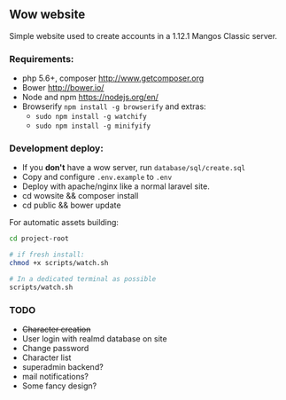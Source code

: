 ## Wow website

Simple website used to create accounts in a 1.12.1 Mangos Classic server.

### Requirements:

- php 5.6+, composer http://www.getcomposer.org
- Bower http://bower.io/
- Node and npm https://nodejs.org/en/
- Browserify ```npm install -g browserify``` and extras:
	- ```sudo npm install -g watchify```
	- ```sudo npm install -g minifyify```

### Development deploy:

- If you **don't** have a wow server, run ```database/sql/create.sql```
- Copy and configure ```.env.example``` to ```.env```
- Deploy with apache/nginx like a normal laravel site.
- cd wowsite && composer install
- cd public && bower update

For automatic assets building:

```bash 
cd project-root

# if fresh install:
chmod +x scripts/watch.sh 

# In a dedicated terminal as possible
scripts/watch.sh
```

### TODO

- ~~Character creation~~
- User login with realmd database on site
- Change password
- Character list
- superadmin backend?
- mail notifications?
- Some fancy design? 

